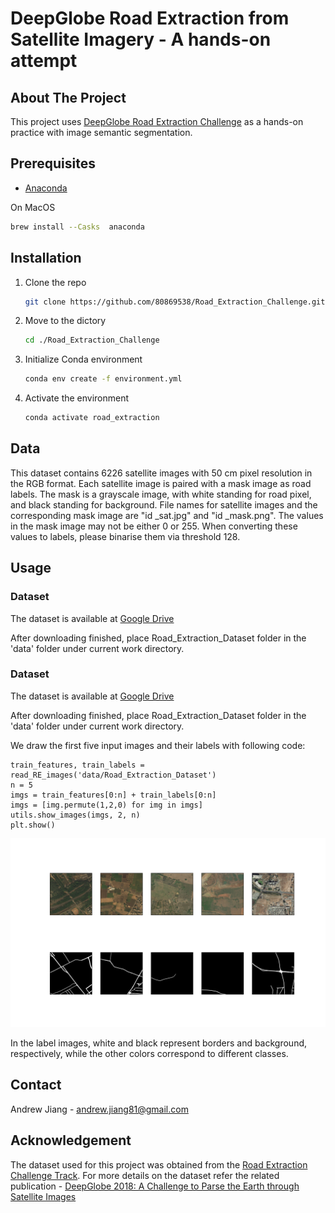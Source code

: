 # DeepGlobe Road Extraction from Satellite Imagery - A hands-on attempt

<!-- ABOUT THE PROJECT -->
## About The Project

This project uses [DeepGlobe Road Extraction Challenge](https://competitions.codalab.org/competitions/18467#participate-get_starting_kit) as a hands-on practice with image semantic segmentation. 


## Prerequisites

* [Anaconda](https://www.anaconda.com/products/individual)

On MacOS
  ```sh
  brew install --Casks  anaconda
  ```

## Installation

1. Clone the repo
   ```sh
   git clone https://github.com/80869538/Road_Extraction_Challenge.git
   ```

2. Move to the dictory
   ```sh
   cd ./Road_Extraction_Challenge
   ```
3. Initialize Conda environment
   ```sh
   conda env create -f environment.yml
   ```
4. Activate the environment
   ```sh
   conda activate road_extraction
   ```    
## Data

This dataset contains 6226 satellite images with 50 cm pixel resolution in the RGB format. Each satellite image is paired with a mask image as road labels. The mask is a grayscale image, with white standing for road pixel, and black standing for background. File names for satellite images and the corresponding mask image are "id _sat.jpg" and "id _mask.png". The values in the mask image may not be either 0 or 255. When converting these values to labels, please binarise them via threshold 128.


## Usage

### Dataset

The dataset is available at [Google Drive](https://drive.google.com/file/d/1tB8Jo_wfbz796aTQP8fGnMdTWmujKsqd/view?usp=sharing)

After downloading finished, place Road_Extraction_Dataset folder in the 'data' folder under current work directory.

### Dataset

The dataset is available at [Google Drive](https://drive.google.com/file/d/1tB8Jo_wfbz796aTQP8fGnMdTWmujKsqd/view?usp=sharing)

After downloading finished, place Road_Extraction_Dataset folder in the 'data' folder under current work directory.

We draw the first five input images and their labels with following code:
```
train_features, train_labels = read_RE_images('data/Road_Extraction_Dataset')
n = 5
imgs = train_features[0:n] + train_labels[0:n]
imgs = [img.permute(1,2,0) for img in imgs]
utils.show_images(imgs, 2, n)
plt.show()
``` 
![The result](assets/images/Sample_Train_Pairs.png)

In the label images, white and black represent borders and background, respectively, while the other colors correspond to different classes. 

## Contact
Andrew Jiang - andrew.jiang81@gmail.com


## Acknowledgement

The dataset used for this project was obtained from the [Road Extraction Challenge Track](https://competitions.codalab.org/competitions/18467#participate-get_starting_kit).  For more details on the dataset refer the related publication - [DeepGlobe 2018: A Challenge to Parse the Earth through Satellite Images](https://arxiv.org/abs/1805.06561)

